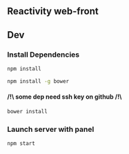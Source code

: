 ## Reactivity web-front

## Dev
### Install Dependencies

```sh
npm install
```

```sh
npm install -g bower
```

#### /!\ some dep need ssh key on github /!\
```sh
bower install
```


### Launch server with panel
```sh
npm start
```
